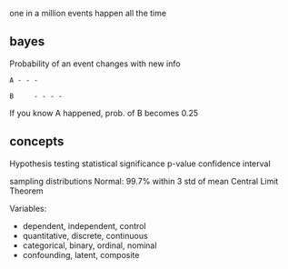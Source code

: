 ---
---
one in a million events happen all the time


## bayes

Probability of an event changes with new info

    A - - -

    B     - - - -

If you know A happened, prob. of B becomes 0.25


## concepts

Hypothesis testing
statistical significance
p-value
confidence interval

sampling
distributions
Normal: 99.7% within 3 std of mean
Central Limit Theorem

Variables:
- dependent, independent, control
- quantitative, discrete, continuous
- categorical, binary, ordinal, nominal
- confounding, latent, composite
